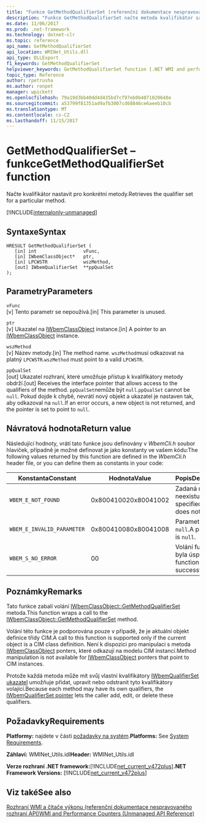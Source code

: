 ```yaml
---
title: "Funkce GetMethodQualifierSet (referenční dokumentace nespravovaného rozhraní API)"
description: "Funkce GetMethodQualifierSet načte metoda kvalifikátor sady."
ms.date: 11/06/2017
ms.prod: .net-framework
ms.technology: dotnet-clr
ms.topic: reference
api_name: GetMethodQualifierSet
api_location: WMINet_Utils.dll
api_type: DLLExport
f1_keywords: GetMethodQualifierSet
helpviewer_keywords: GetMethodQualifierSet function [.NET WMI and performance counters]
topic_type: Reference
author: rpetrusha
ms.author: ronpet
manager: wpickett
ms.openlocfilehash: 79a19d3bb40dd4d435bd7cf97eb0b4071020648e
ms.sourcegitcommit: a53799f81351ad9afb3007cd68846ce6aeeb10cb
ms.translationtype: MT
ms.contentlocale: cs-CZ
ms.lasthandoff: 11/15/2017
---
```

# <a name="getmethodqualifierset-function"></a><span data-ttu-id="f29e4-103">GetMethodQualifierSet – funkce</span><span class="sxs-lookup"><span data-stu-id="f29e4-103">GetMethodQualifierSet function</span></span>
<span data-ttu-id="f29e4-104">Načte kvalifikátor nastavit pro konkrétní metody.</span><span class="sxs-lookup"><span data-stu-id="f29e4-104">Retrieves the qualifier set for a particular method.</span></span>

[!INCLUDE[internalonly-unmanaged](../../../../includes/internalonly-unmanaged.md)]
    
## <a name="syntax"></a><span data-ttu-id="f29e4-105">Syntaxe</span><span class="sxs-lookup"><span data-stu-id="f29e4-105">Syntax</span></span>  
  
```  
HRESULT GetMethodQualifierSet (
   [in] int                 vFunc, 
   [in] IWbemClassObject*   ptr, 
   [in] LPCWSTR             wszMethod,
   [out] IWbemQualifierSet  **ppQualSet
); 
```  

## <a name="parameters"></a><span data-ttu-id="f29e4-106">Parametry</span><span class="sxs-lookup"><span data-stu-id="f29e4-106">Parameters</span></span>

`vFunc`  
<span data-ttu-id="f29e4-107">[v] Tento parametr se nepoužívá.</span><span class="sxs-lookup"><span data-stu-id="f29e4-107">[in] This parameter is unused.</span></span>

`ptr`  
<span data-ttu-id="f29e4-108">[v] Ukazatel na [IWbemClassObject](https://msdn.microsoft.com/library/aa391433%28v=vs.85%29.aspx) instance.</span><span class="sxs-lookup"><span data-stu-id="f29e4-108">[in] A pointer to an [IWbemClassObject](https://msdn.microsoft.com/library/aa391433%28v=vs.85%29.aspx) instance.</span></span>

`wszMethod`  
<span data-ttu-id="f29e4-109">[v] Název metody.</span><span class="sxs-lookup"><span data-stu-id="f29e4-109">[in] The method  name.</span></span> <span data-ttu-id="f29e4-110">`wszMethod`musí odkazovat na platný `LPCWSTR`.</span><span class="sxs-lookup"><span data-stu-id="f29e4-110">`wszMethod` must point to a valid `LPCWSTR`.</span></span> 

`ppQualSet`  
<span data-ttu-id="f29e4-111">[out] Ukazatel rozhraní, které umožňuje přístup k kvalifikátory metody obdrží.</span><span class="sxs-lookup"><span data-stu-id="f29e4-111">[out] Receives the interface pointer that allows access to the qualifiers of the method.</span></span> <span data-ttu-id="f29e4-112">`ppQualSet`nemůže být `null`.</span><span class="sxs-lookup"><span data-stu-id="f29e4-112">`ppQualSet` cannot be `null`.</span></span> <span data-ttu-id="f29e4-113">Pokud dojde k chybě, nevrátí nový objekt a ukazatel je nastaven tak, aby odkazoval na `null`.</span><span class="sxs-lookup"><span data-stu-id="f29e4-113">If an error occurs, a new object is not returned, and the pointer is set to point to `null`.</span></span> 

## <a name="return-value"></a><span data-ttu-id="f29e4-114">Návratová hodnota</span><span class="sxs-lookup"><span data-stu-id="f29e4-114">Return value</span></span>

<span data-ttu-id="f29e4-115">Následující hodnoty, vrátí tato funkce jsou definovány v *WbemCli.h* soubor hlaviček, případně je možné definovat je jako konstanty ve vašem kódu:</span><span class="sxs-lookup"><span data-stu-id="f29e4-115">The following values returned by this function are defined in the *WbemCli.h* header file, or you can define them as constants in your code:</span></span>

|<span data-ttu-id="f29e4-116">Konstanta</span><span class="sxs-lookup"><span data-stu-id="f29e4-116">Constant</span></span>  |<span data-ttu-id="f29e4-117">Hodnota</span><span class="sxs-lookup"><span data-stu-id="f29e4-117">Value</span></span>  |<span data-ttu-id="f29e4-118">Popis</span><span class="sxs-lookup"><span data-stu-id="f29e4-118">Description</span></span>  |
|---------|---------|---------|
|`WBEM_E_NOT_FOUND` | <span data-ttu-id="f29e4-119">0x80041002</span><span class="sxs-lookup"><span data-stu-id="f29e4-119">0x80041002</span></span> | <span data-ttu-id="f29e4-120">Zadaná metoda neexistuje.</span><span class="sxs-lookup"><span data-stu-id="f29e4-120">The specified method does not exist.</span></span> |
|`WBEM_E_INVALID_PARAMETER` | <span data-ttu-id="f29e4-121">0x80041008</span><span class="sxs-lookup"><span data-stu-id="f29e4-121">0x80041008</span></span> | <span data-ttu-id="f29e4-122">Parametr je `null`.</span><span class="sxs-lookup"><span data-stu-id="f29e4-122">A parameter is `null`.</span></span> |
|`WBEM_S_NO_ERROR` | <span data-ttu-id="f29e4-123">0</span><span class="sxs-lookup"><span data-stu-id="f29e4-123">0</span></span> | <span data-ttu-id="f29e4-124">Volání funkce byla úspěšná.</span><span class="sxs-lookup"><span data-stu-id="f29e4-124">The function call was successful.</span></span>  |
  
## <a name="remarks"></a><span data-ttu-id="f29e4-125">Poznámky</span><span class="sxs-lookup"><span data-stu-id="f29e4-125">Remarks</span></span>

<span data-ttu-id="f29e4-126">Tato funkce zabalí volání [IWbemClassObject::GetMethodQualifierSet](https://msdn.microsoft.com/library/aa391446(v=vs.85).aspx) metoda.</span><span class="sxs-lookup"><span data-stu-id="f29e4-126">This function wraps a call to the [IWbemClassObject::GetMethodQualifierSet](https://msdn.microsoft.com/library/aa391446(v=vs.85).aspx) method.</span></span> 

<span data-ttu-id="f29e4-127">Volání této funkce je podporována pouze v případě, že je aktuální objekt definice třídy CIM.</span><span class="sxs-lookup"><span data-stu-id="f29e4-127">A call to this function is supported only if the current object is a CIM class definition.</span></span> <span data-ttu-id="f29e4-128">Není k dispozici pro manipulaci s metoda [IWbemClassObject](https://msdn.microsoft.com/library/aa391433%28v=vs.85%29.aspx) ponters, které odkazují na modelu CIM instancí.</span><span class="sxs-lookup"><span data-stu-id="f29e4-128">Method manipulation is not available for [IWbemClassObject](https://msdn.microsoft.com/library/aa391433%28v=vs.85%29.aspx) ponters that point to CIM instances.</span></span>

<span data-ttu-id="f29e4-129">Protože každá metoda může mít svůj vlastní kvalifikátory [IWbemQualifierSet ukazatel](https://msdn.microsoft.com/library/aa391860(v=vs.85).aspx) umožňuje přidat, upravit nebo odstranit tyto kvalifikátory volající.</span><span class="sxs-lookup"><span data-stu-id="f29e4-129">Because each method may have its own qualifiers, the [IWbemQualifierSet pointer](https://msdn.microsoft.com/library/aa391860(v=vs.85).aspx) lets the caller add, edit, or delete these qualifiers.</span></span>

## <a name="requirements"></a><span data-ttu-id="f29e4-130">Požadavky</span><span class="sxs-lookup"><span data-stu-id="f29e4-130">Requirements</span></span>  
<span data-ttu-id="f29e4-131">**Platformy:** najdete v části [požadavky na systém](../../../../docs/framework/get-started/system-requirements.md).</span><span class="sxs-lookup"><span data-stu-id="f29e4-131">**Platforms:** See [System Requirements](../../../../docs/framework/get-started/system-requirements.md).</span></span>  
  
 <span data-ttu-id="f29e4-132">**Záhlaví:** WMINet_Utils.idl</span><span class="sxs-lookup"><span data-stu-id="f29e4-132">**Header:** WMINet_Utils.idl</span></span>  
  
 <span data-ttu-id="f29e4-133">**Verze rozhraní .NET framework:**[!INCLUDE[net_current_v472plus](../../../../includes/net-current-v472plus.md)]</span><span class="sxs-lookup"><span data-stu-id="f29e4-133">**.NET Framework Versions:** [!INCLUDE[net_current_v472plus](../../../../includes/net-current-v472plus.md)]</span></span>  
  
## <a name="see-also"></a><span data-ttu-id="f29e4-134">Viz také</span><span class="sxs-lookup"><span data-stu-id="f29e4-134">See also</span></span>  
[<span data-ttu-id="f29e4-135">Rozhraní WMI a čítače výkonu (referenční dokumentace nespravovaného rozhraní API)</span><span class="sxs-lookup"><span data-stu-id="f29e4-135">WMI and Performance Counters (Unmanaged API Reference)</span></span>](index.md)
